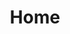 ---
home: true
icon: home
title: Home
head:
  - - meta
    - name: description
      content: The TgWebValid library is an easy way to verify Telegram Login Widget and Telegram Mini App users on your website using PHP.
sitemap:
  priority: 1
heroImage: /logo.svg
heroAlt: Logo TgWebValid
bgImage: /assets/bg/main-light.svg
bgImageDark: /assets/bg/main-dark.svg
bgImageStyle:
  background-attachment: fixed
heroText: TgWebValid
tagline: An easy way to check Telegram Login Widget and Telegram Mini App users on your website using PHP
actions:
  - text: Get Started
    icon: signs-post
    link: /en/docs/
    type: primary

  - text: Example
    link: /en/docs/example/

highlights:
  - header: Our features
    description: Key benefits for successful work
    features:
      - title: Speed
        icon: rocket
        details: Focused on the fastest possible data processing

      - title: Autocomplete
        icon: wand-magic-sparkles
        details: We love clear and clean code as much as you do

      - title: Testing
        icon: vial-circle-check
        details: We provide 100% coverage of PHPUnit functionality with tests

      - title: Multibot
        icon: gem
        details: Work simultaneously with different bots

      - title: Reliability
        icon: check-double
        details: Tested on high traffic chatbots
---